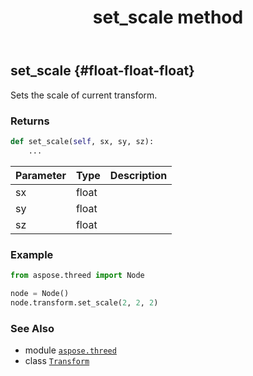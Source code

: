 ﻿---
title: set_scale method
second_title: Aspose.3D for Python via .NET API References
description: 
type: docs
weight: 130
url: /aspose.threed/transform/set_scale/
is_root: false
---

## set_scale {#float-float-float}

Sets the scale of current transform.


### Returns 





```python
def set_scale(self, sx, sy, sz):
    ...
```


| Parameter | Type | Description |
| :- | :- | :- |
| sx | float |  |
| sy | float |  |
| sz | float |  |

### Example 


```python
from aspose.threed import Node

node = Node()
node.transform.set_scale(2, 2, 2)

```



### See Also
* module [`aspose.threed`](../../)
* class [`Transform`](/3d/python-net/aspose.threed/transform)
